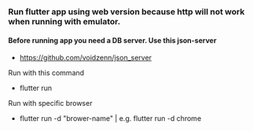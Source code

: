 ### Run flutter app using web version because http will not work when running with emulator.

#### Before running app you need a DB server. Use this json-server
- https://github.com/voidzenn/json_server

Run with this command
- flutter run

Run with specific browser
- flutter run -d "brower-name" | e.g. flutter run -d chrome
